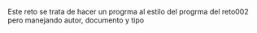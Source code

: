 Este reto se trata de hacer un progrma al estilo del progrma del reto002 pero manejando autor, documento y tipo 
